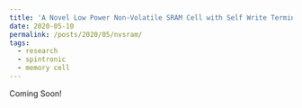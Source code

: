 ```yaml
---
title: 'A Novel Low Power Non-Volatile SRAM Cell with Self Write Termination'
date: 2020-05-10
permalink: /posts/2020/05/nvsram/
tags:
  - research
  - spintronic
  - memory cell
---
```


Coming Soon!
